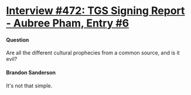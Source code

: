# [Interview #472: TGS Signing Report - Aubree Pham, Entry #6](https://www.theoryland.com/intvmain.php?i=472#6)

#### Question

Are all the different cultural prophecies from a common source, and is it evil?

#### Brandon Sanderson

It's not that simple.

